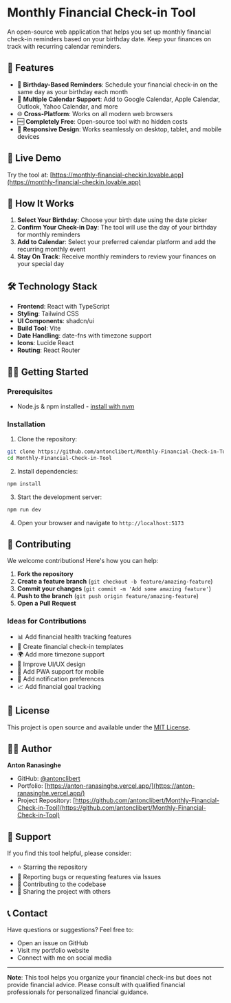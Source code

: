 
# Monthly Financial Check-in Tool

An open-source web application that helps you set up monthly financial check-in reminders based on your birthday date. Keep your finances on track with recurring calendar reminders.

## 🌟 Features

- 🎂 **Birthday-Based Reminders**: Schedule your financial check-in on the same day as your birthday each month
- 📅 **Multiple Calendar Support**: Add to Google Calendar, Apple Calendar, Outlook, Yahoo Calendar, and more
- 🌐 **Cross-Platform**: Works on all modern web browsers
- 🆓 **Completely Free**: Open-source tool with no hidden costs
- 📱 **Responsive Design**: Works seamlessly on desktop, tablet, and mobile devices

## 🚀 Live Demo

Try the tool at: [https://monthly-financial-checkin.lovable.app](https://monthly-financial-checkin.lovable.app)

## 📖 How It Works

1. **Select Your Birthday**: Choose your birth date using the date picker
2. **Confirm Your Check-in Day**: The tool will use the day of your birthday for monthly reminders
3. **Add to Calendar**: Select your preferred calendar platform and add the recurring monthly event
4. **Stay On Track**: Receive monthly reminders to review your finances on your special day

## 🛠️ Technology Stack

- **Frontend**: React with TypeScript
- **Styling**: Tailwind CSS
- **UI Components**: shadcn/ui
- **Build Tool**: Vite
- **Date Handling**: date-fns with timezone support
- **Icons**: Lucide React
- **Routing**: React Router

## 🏃‍♂️ Getting Started

### Prerequisites
- Node.js & npm installed - [install with nvm](https://github.com/nvm-sh/nvm#installing-and-updating)

### Installation

1. Clone the repository:
```bash
git clone https://github.com/antonclibert/Monthly-Financial-Check-in-Tool.git
cd Monthly-Financial-Check-in-Tool
```

2. Install dependencies:
```bash
npm install
```

3. Start the development server:
```bash
npm run dev
```

4. Open your browser and navigate to `http://localhost:5173`

## 🤝 Contributing

We welcome contributions! Here's how you can help:

1. **Fork the repository**
2. **Create a feature branch** (`git checkout -b feature/amazing-feature`)
3. **Commit your changes** (`git commit -m 'Add some amazing feature'`)
4. **Push to the branch** (`git push origin feature/amazing-feature`)
5. **Open a Pull Request**

### Ideas for Contributions

- 📊 Add financial health tracking features
- 📝 Create financial check-in templates
- 🌍 Add more timezone support
- 🎨 Improve UI/UX design
- 📱 Add PWA support for mobile
- 🔔 Add notification preferences
- 📈 Add financial goal tracking

## 📄 License

This project is open source and available under the [MIT License](LICENSE).

## 👨‍💻 Author

**Anton Ranasinghe**
- GitHub: [@antonclibert](https://github.com/antonclibert)
- Portfolio: [https://anton-ranasinghe.vercel.app/](https://anton-ranasinghe.vercel.app/)
- Project Repository: [https://github.com/antonclibert/Monthly-Financial-Check-in-Tool](https://github.com/antonclibert/Monthly-Financial-Check-in-Tool)

## 🙏 Support

If you find this tool helpful, please consider:
- ⭐ Starring the repository
- 🐛 Reporting bugs or requesting features via Issues
- 🤝 Contributing to the codebase
- 📢 Sharing the project with others

## 📞 Contact

Have questions or suggestions? Feel free to:
- Open an issue on GitHub
- Visit my portfolio website
- Connect with me on social media

---

**Note**: This tool helps you organize your financial check-ins but does not provide financial advice. Please consult with qualified financial professionals for personalized financial guidance.
